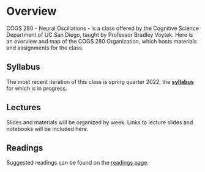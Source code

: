 # Overview

COGS 280 - Neural Oscillations - is a class offered by the Cognitive Science Department of UC San Diego, taught by Professor Bradley Voytek. Here is an overview and map of the COGS 280 Organization, which hosts materials and assignments for the class.

## Syllabus

The most recent iteration of this class is spring quarter 2022, the [**syllabus**](COGS280_Sp22.pdf) for which is in progress.

## Lectures

Slides and materials will be organized by week. Links to lecture slides and notebooks will be included here.

## Readings

Suggested readings can be found on the [readings page](https://github.com/voytekresearch/ephys-class/tree/main/Readings).
